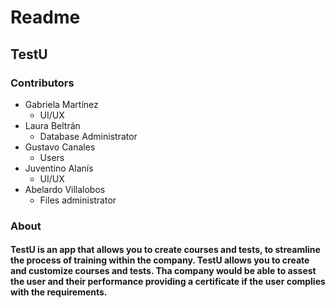 # Readme
## TestU

### **Contributors**


- Gabriela Martínez
  - UI/UX 
- Laura Beltrán
  - Database Administrator
- Gustavo Canales
  - Users
- Juventino Alanís
  -  UI/UX
- Abelardo Villalobos
  - Files administrator

### **About**
#### TestU is an app that allows you to create courses and tests, to streamline the process of training within the company. TestU allows you to create and customize courses and tests. Tha company would be able to assest the user and their performance providing a certificate if the user complies with the requirements.
